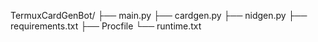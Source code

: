 TermuxCardGenBot/
├── main.py
├── cardgen.py
├── nidgen.py
├── requirements.txt
├── Procfile
└── runtime.txt
